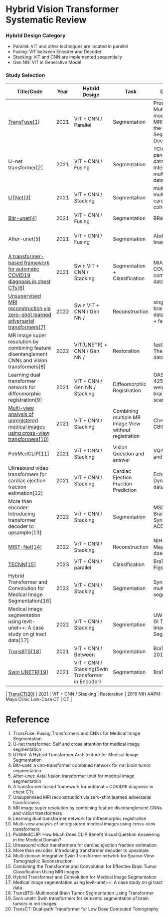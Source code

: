 # Hybrid Vision Transformer Systematic Review


### Hybrid Design Category
- Parallel: ViT and other techniques are located in parallel
- Fusing: ViT between Encoder and Decoder
- Stacking: ViT and CNN are implemented sequentially
- Gen NN: ViT in Generative Model


### Study Selection
| Title/Code | Year | Hybrid Design | Task | Dataset | Modality | Input Size
| ------------------------- |  -------- | -------- | -------- | -------- | -------- | -------- | 
| [TransFuse[1]](https://github.com/Rayicer/TransFuse) | 2021 | ViT + CNN / Parallel | Segmentation | Prostate Multi-modality MRIs from the Medical Segmentation Decathlon | MRI | MRIs from 32 patients, with volume shape of 20×320×3 |
| U-net transformer[2] | 2021 | ViT + CNN / Fusing | Segmentation | TCIA pancreas dataset / Internal multi-organ dataset(IMO) | CT | TCIA: 82 CT-scans and Multi-Organ(IMO): 85 CT Scans|
| [UTNet[3]](https://github.com/yhygao/UTNet) | 2021 | ViT + CNN / Stacking | Segmentation | multilabel, multi-vendor cardiac MRI cohort | MRI | 75 MRI from Siemens, 75 MRI from Philips
| [Bitr-unet[4]](https://github.com/BruceResearch/BiTr-Unet) | 2021 | ViT + CNN / Fusing | Segmentation | BRaTS 2021 | MRI | 200 MRI Scans
| After-unet[5] | 2021 | ViT + CNN / Fusing | Segmentation | Abdomen CT Image | CT | abdomen CT BCV:18/Thorax-85:60/SegTHOR: 30
| [A transformer-based framework for automatic COVID19 diagnosis in chest CTs[6]](https://github.com/leizhangtech/COVID19T) | 2021 | Swin ViT + CNN / Stacking | Segmentation + Classification | MIA-COV19D competition dataset | CT | 1560 CT Scans
| [Unsupervised MRI reconstruction via zero-shot learned adversarial transformers[7]](https://github.com/icon-lab/SLATER) | 2022 | Swin ViT + CNN / Gen NN / | Reconstruction | single-coil brain MRI data from IXI + fastMRI | MRI |
| MR image super resolution by combining feature disentanglement CNNs and vision transformers[8] | 2022 | ViT(UNETR) + CNN / Gen NN /  | Restoration | fastMRI and The IXI dataset | MRI | fastMRI:500, IXI dataset:500 |
| Learning dual transformer network for diffeomorphic registration[9] | 2021 | ViT + CNN / Gen NN / Stacking | Diffeomorphic Registration | OASIS with 425 T1-weighted brain MRI scans | MRI |
| [Multi-view analysis of unregistered medical images using cross-view transformers[10]](https://github.com/gvtulder/cross-view-transformers) | 2021 | ViT + CNN / Stacking | Combining multiple MR Image View without registration | CheXpert and CBIS-DDSM | MRI | cheXpert: 23628 samples, CBIS-DDSM: 708 samples
| PubMedCLIP[11] | 2021 | ViT + CNN / Stacking | Vision Question and answer | VQA-RAD and SLAKE | X-ray | 
| Ultrasound video transformers for cardiac ejection fraction estimation[12] | 2021 | ViT + CNN / Stacking | Cardiac Ejection Fraction Prediction | Echonet-Dynamic dataset | Ultrasound | 
| More than encoder: Introducing transformer decoder to upsample[13] | 2022 | ViT + CNN / Stacking | Segmentation | MSD Task01 BrainTumour, Synapse, ACDC | MRI | MSD Brain: 484 multimodal multisite MRI data, Synapse: 30 cases, ACDC: 100 cases
| [MIST-Net[14]](https://zenodo.org/records/6368099) | 2022 | ViT + CNN / Stacking | Reconstruction | NIH-AAPM-Mayo Low-dose CT| CT |
| [TECNN[15]](https://zenodo.org/records/6368099) | 2023 | ViT + CNN / parallel | Classification | BraTS 2018, Figshare | MRI |
| Hybrid Transformer and Convolution for Medical Image Segmentation[16] | 2022 | ViT + CNN / Stacking | Segmentation | Synapse, multiorgan segmentation | CT |
| Medical image segmentation using levit-unet++: A case study on gi tract data[17] | 2022 | ViT + CNN / Stacking | Segmentation | UW-Madison GI Tract Image Segmentation| MRI | 
| [TransBTS[18]](https://github.com/Rubics-Xuan/TransBTS) | 2021 | ViT + CNN / Between | Segmentation | BraTS 2019/2020 | MRI | 
| [Swin UNETR[19]](https://github.com/Project-MONAI/research-contributions/tree/main/SwinUNETR) | 2021 | ViT + CNN / Stacking(Swin Transformer in Encoder) | Segmentation | BraTS 2021 | MRI | 


| [TransCT[20]]([https://github.com/Project-MONAI/research-contributions/tree/main/SwinUNETR](https://github.com/zzc623/TransCT)) | 2021 | ViT + CNN / Stacking | Restoration | 2016 NIH AAPM-Mayo Clinic Low-Dose CT | CT | 


# Reference
1. TransFuse: Fusing Transformers and CNNs for Medical Image Segmentation
2. U-net transformer: Self and cross attention for medical image segmentation
3. UTNet: A Hybrid Transformer Architecture for Medical Image Segmentation
4. Bitr-unet: a cnn-transformer combined network for mri brain tumor segmentation
5. After-unet: Axial fusion transformer unet for medical image segmentation
6. A transformer-based framework for automatic COVID19 diagnosis in chest CTs
7. Unsupervised MRI reconstruction via zero-shot learned adversarial transformers
8. MR image super resolution by combining feature disentanglement CNNs and vision transformers
9. Learning dual transformer network for diffeomorphic registration
10. Multi-view analysis of unregistered medical images using cross-view transformers
11. PubMedCLIP: How Much Does CLIP Benefit Visual Question Answering in the Medical Domain?
12. Ultrasound video transformers for cardiac ejection fraction estimation
13. More than encoder: Introducing transformer decoder to upsample
14. Multi-domain Integrative Swin Transformer network for Sparse-View Tomographic Reconstruction
15. Combining the Transformer and Convolution for Effective Brain Tumor Classification Using MRI Images
16. Hybrid Transformer and Convolution for Medical Image Segmentation
17. Medical image segmentation using levit-unet++: A case study on gi tract data
18. TransBTS: Multimodal Brain Tumor Segmentation Using Transformer
19. Swin unetr: Swin transformers for semantic segmentation of brain tumors in mri images
20. TransCT: Dual-path Transformer for Low Dose Computed Tomography
